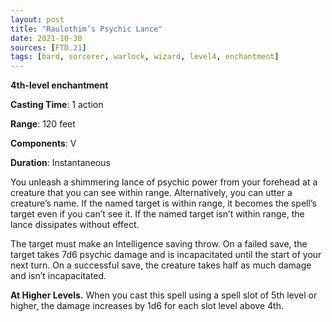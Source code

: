 ```yaml
---
layout: post
title: "Raulothim’s Psychic Lance"
date: 2021-10-30
sources: [FTD.21]
tags: [bard, sorcerer, warlock, wizard, level4, enchantment]
---
```


**4th-level enchantment**

**Casting Time**: 1 action

**Range**: 120 feet

**Components**: V

**Duration**: Instantaneous

You unleash a shimmering lance of psychic power from your forehead at a creature that you can see within range. Alternatively, you can utter a creature’s name. If the named target is within range, it becomes the spell’s target even if you can’t see it. If the named target isn’t within range, the lance dissipates without effect.

The target must make an Intelligence saving throw. On a failed save, the target takes 7d6 psychic damage and is incapacitated until the start of your next turn. On a successful save, the creature takes half as much damage and isn’t incapacitated.

**At Higher Levels.** When you cast this spell using a spell slot of 5th level or higher, the damage increases by 1d6 for each slot level above 4th.

